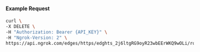 <!-- Code generated for API Clients. DO NOT EDIT. -->

#### Example Request

```bash
curl \
-X DELETE \
-H "Authorization: Bearer {API_KEY}" \
-H "Ngrok-Version: 2" \
https://api.ngrok.com/edges/https/edghts_2j6ltgRG9oyR23wbEErWKQ9wOLi/routes/edghtsrt_2j6ltgXM2YoXGpDB1MQBev3byek/oidc
```
